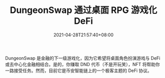 ﻿---
title: "DungeonSwap 通过桌面 RPG 游戏化 DeFi"
date: 2021-04-28T21:57:40+08:00
lastmod: 2021-04-28T16:45:40+08:00
draft: false
authors: ["Shelley"]
description: "DungeonSwap 是金融的下一级游戏化，因为它希望将桌面角色扮演游戏与 DeFi 或去中心化金融相结合。是的，你赚取 DND 代币（不是开玩笑），NFT 将帮助你一路接受任务。然而，目前它是币安智能链上的一个极客主题的 DeFi 协议。"
featuredImage: "dungeonswap-to-gamify-defi-with-table-top-rpg.png"
tags: ["MMORPG","MMORPG","Play to Earn"]
categories: ["news"]
news: ["MMORPG"]
weight: 
lightgallery: true
pinned: false
recommend: false
recommend1: false
---

DungeonSwap 是金融的下一级游戏化，因为它希望将桌面角色扮演游戏与 DeFi 或去中心化金融相结合。是的，你赚取 DND 代币（不是开玩笑），NFT 将帮助你一路接受任务。然而，目前它是币安智能链上的一个极客主题的 DeFi 协议。

<!--more-->

